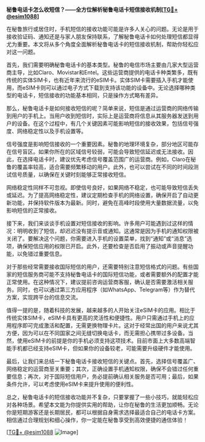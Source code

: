 **秘鲁电话卡怎么收短信？——全方位解析秘鲁电话卡短信接收机制[[TG💪+ @esim1088](https://t.me/s/esim1088)]**

在秘鲁旅行或居住时，手机短信的接收功能可能是许多人关心的问题。无论是用于接收验证码、通知还是与家人朋友保持联系，了解秘鲁电话卡如何处理短信都显得尤为重要。本文将从多个角度全面解析秘鲁电话卡的短信接收机制，帮助你轻松应对这一问题。

首先，我们需要明确秘鲁电话卡的基本类型。秘鲁的电信市场主要由几家大型运营商主导，比如Claro、Movistar和Entel。这些运营商提供的电话卡种类繁多，既有传统的实体SIM卡，也有近年来流行的eSIM卡。实体SIM卡需要插入手机才能使用，而eSIM卡则可以通过电子方式下载到支持该功能的设备中。无论选择哪种类型的电话卡，短信接收的功能基本相同，只是操作方式略有差异。

那么，秘鲁电话卡是如何接收短信的呢？简单来说，短信是通过运营商的网络传输到用户的手机上。当用户收到短信时，实际上是运营商将信息从其服务器发送到用户的设备。在这个过程中，有几个关键因素可能影响短信的接收效果，包括信号强度、网络稳定性以及手机设置等。

信号强度是影响短信接收的一个重要因素。秘鲁的地理环境复杂，部分地区可能存在信号盲区。如果你所在的区域信号较弱，可能会导致短信延迟或无法接收。因此，在选择电话卡时，建议优先考虑信号覆盖范围广的运营商。例如，Claro在秘鲁的覆盖率较高，适合需要频繁移动的用户。此外，也可以尝试在不同的时间段测试信号质量，以确保在关键时刻能够正常接收短信。

网络稳定性同样不可忽视。即使信号良好，如果网络不稳定，也可能导致短信丢失或延迟。为了提高网络稳定性，建议定期检查手机的网络设置，确保开启了自动更新功能，并保持软件版本为最新。同时，避免在高峰时段使用大量数据流量，以免影响短信的正常接收。

接下来，我们来谈谈手机设置对短信接收的影响。许多用户可能遇到过这样的情况：明明收到了短信，却迟迟没有提示音或通知。这通常是因为手机的通知权限被关闭了。要解决这个问题，你需要进入手机的设置菜单，找到“通知”或“消息”选项，确保短信应用的权限已开启。此外，还要检查是否启用了振动或声音提醒功能，以免错过重要信息。

对于那些经常需要接收国际短信的用户，还需要特别注意短信格式的问题。有些国家的短信服务商可能不支持秘鲁电话卡的国际短信功能，或者需要额外的配置才能正常使用。在这种情况下，建议提前咨询运营商客服，确认是否需要激活相关服务。同时，也可以通过第三方应用程序（如WhatsApp、Telegram等）作为替代方案，实现跨平台的信息交流。

值得一提的是，随着科技的发展，越来越多的人开始关注eSIM卡的应用。相比于传统实体SIM卡，eSIM卡具有更高的灵活性和便捷性。用户只需通过手机上的应用程序即可完成激活和配置，无需更换物理卡片。这对于经常出国的用户来说尤其方便，因为可以在不同国家之间无缝切换电话卡，而无需担心携带过多设备。当然，使用eSIM卡的前提是你的手机必须支持这项技术。目前市面上大多数高端智能手机都已经支持eSIM卡，但如果你的设备较老，可能需要升级硬件才能使用。

最后，让我们来总结一下秘鲁电话卡接收短信的关键点。首先，选择信号覆盖广、网络稳定的运营商至关重要；其次，正确设置手机通知权限，确保不会错过任何重要信息；再次，对于国际短信用户，务必提前确认相关服务是否可用；最后，如果条件允许，可以考虑使用eSIM卡来提升使用的便利性。

总之，秘鲁电话卡的短信接收功能并不复杂，只要掌握了一些小技巧，就能轻松应对各种场景。希望本文能为你提供实用的帮助，让你在秘鲁的生活更加顺畅。无论你是短期游客还是长期居民，都可以根据自身需求选择最适合自己的电话卡方案。相信通过合理规划和细心操作，你一定能在秘鲁享受到高效便捷的通信体验！

[[TG💪+ @esim1088](https://t.me/s/esim1088) ![Image](https://i.postimg.cc/4NQfJmqS/Snipaste-2025-05-13-00-14-12.png)]